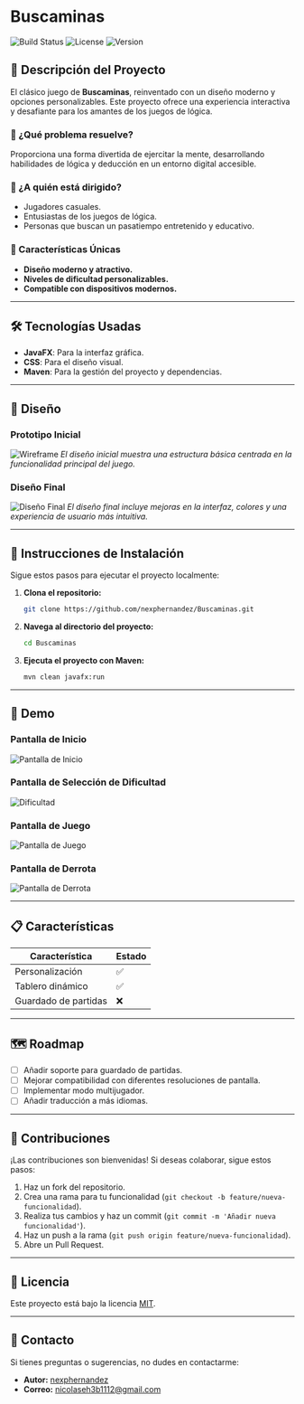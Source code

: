 # Buscaminas

![Build Status](https://img.shields.io/badge/build-passing-brightgreen)
![License](https://img.shields.io/github/license/nexphernandez/Buscaminas)
![Version](https://img.shields.io/badge/version-1.0-blue)

## 📖 Descripción del Proyecto

El clásico juego de **Buscaminas**, reinventado con un diseño moderno y opciones personalizables. Este proyecto ofrece una experiencia interactiva y desafiante para los amantes de los juegos de lógica.

### 🎯 ¿Qué problema resuelve?

Proporciona una forma divertida de ejercitar la mente, desarrollando habilidades de lógica y deducción en un entorno digital accesible.

### 👥 ¿A quién está dirigido?

- Jugadores casuales.
- Entusiastas de los juegos de lógica.
- Personas que buscan un pasatiempo entretenido y educativo.

### 🌟 Características Únicas

- **Diseño moderno y atractivo.**
- **Niveles de dificultad personalizables.**
- **Compatible con dispositivos modernos.**

---

## 🛠️ Tecnologías Usadas

- **JavaFX**: Para la interfaz gráfica.
- **CSS**: Para el diseño visual.
- **Maven**: Para la gestión del proyecto y dependencias.

---

## 🎨 Diseño

### **Prototipo Inicial**
![Wireframe](docs/imagenes/portada.png)
*El diseño inicial muestra una estructura básica centrada en la funcionalidad principal del juego.*

### **Diseño Final**
![Diseño Final](docs/imagenes/jugar.png)
*El diseño final incluye mejoras en la interfaz, colores y una experiencia de usuario más intuitiva.*

---

## 🚀 Instrucciones de Instalación

Sigue estos pasos para ejecutar el proyecto localmente:

1. **Clona el repositorio:**
   ```bash
   git clone https://github.com/nexphernandez/Buscaminas.git
   ```

2. **Navega al directorio del proyecto:**
   ```bash
   cd Buscaminas
   ```

3. **Ejecuta el proyecto con Maven:**
   ```bash
   mvn clean javafx:run
   ```

---

## 🎥 Demo

### **Pantalla de Inicio**
![Pantalla de Inicio](docs/imagenes/ingresar.png)

### **Pantalla de Selección de Dificultad**
![Dificultad](docs/imagenes/dificultad.png)

### **Pantalla de Juego**
![Pantalla de Juego](docs/imagenes/jugar.png)

### **Pantalla de Derrota**
![Pantalla de Derrota](docs/imagenes/perdiste.png)

---

## 📋 Características

| Característica       | Estado       |
|----------------------|--------------|
| Personalización      | ✅           |
| Tablero dinámico     | ✅           |
| Guardado de partidas | ❌           |

---

## 🗺️ Roadmap

- [ ] Añadir soporte para guardado de partidas.
- [ ] Mejorar compatibilidad con diferentes resoluciones de pantalla.
- [ ] Implementar modo multijugador.
- [ ] Añadir traducción a más idiomas.

---

## 🤝 Contribuciones

¡Las contribuciones son bienvenidas! Si deseas colaborar, sigue estos pasos:

1. Haz un fork del repositorio.
2. Crea una rama para tu funcionalidad (`git checkout -b feature/nueva-funcionalidad`).
3. Realiza tus cambios y haz un commit (`git commit -m 'Añadir nueva funcionalidad'`).
4. Haz un push a la rama (`git push origin feature/nueva-funcionalidad`).
5. Abre un Pull Request.

---

## 📄 Licencia

Este proyecto está bajo la licencia [MIT](https://opensource.org/licenses/MIT).

---

## 📧 Contacto

Si tienes preguntas o sugerencias, no dudes en contactarme:

- **Autor:** [nexphernandez](https://github.com/nexphernandez)
- **Correo:** nicolaseh3b1112@gmail.com